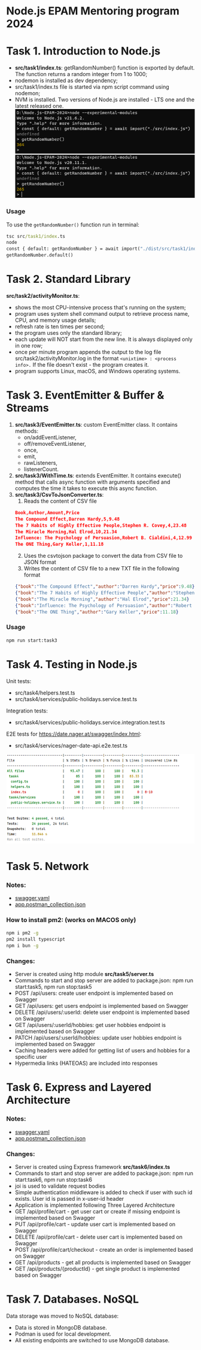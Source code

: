 # Node.js EPAM Mentoring program 2024

# Task 1. Introduction to Node.js
- **src/task1/index.ts**: getRandomNumber() function is exported by default. The function returns a random integer from 1 to 1000;
- nodemon is installed as dev dependency;
- src/task1/index.ts file is started via npm script command using nodemon;
- NVM is installed. Two versions of Node.js are installed - LTS one and the latest released one.
  ![screen1](resources/task1/screen1.png)
  ![screen2](resources/task1/screen2.png)

### Usage
To use the `getRandomNumber()` function run in terminal:

```cmd
tsc src/task1/index.ts
node
const { default: getRandomNumber } = await import("./dist/src/task1/index.js");
getRandomNumber.default()
```

# Task 2. Standard Library
**src/task2/activityMonitor.ts**:
- shows the most CPU-intensive process that's running on the system;
- program uses system shell command output to retrieve process name, CPU, and memory usage details;
- refresh rate is ten times per second;
- the program uses only the standard library;
- each update will NOT start from the new line. It is always displayed only in one row;
- once per minute program appends the output to the log file src/task2/activityMonitor.log in the format `<unixtime> : <process info>.` If the file doesn't exist - the program creates it.
- program supports Linux, macOS, and Windows operating systems.

# Task 3. EventEmitter & Buffer & Streams

1) **src/task3/EventEmitter.ts**: custom EventEmitter class. It contains methods:
   - on/addEventListener,
   - off/removeEventListener,
   - once,
   - emit,
   - rawListeners,
   - listenerCount.
2) **src/task3/WithTime.ts**: extends EventEmitter. It contains execute() method that calls async function with arguments specified and computes the time it takes to execute this async function.
3) **src/task3/CsvToJsonConverter.ts**:
   1) Reads the content of CSV file
   ```json
   Book,Author,Amount,Price
   The Compound Effect,Darren Hardy,5,9.48
   The 7 Habits of Highly Effective People,Stephen R. Covey,4,23.48
   The Miracle Morning,Hal Elrod,10,21.34
   Influence: The Psychology of Persuasion,Robert B. Cialdini,4,12.99
   The ONE Thing,Gary Keller,1,11.18
   ```
   2) Uses the csvtojson package to convert the data from CSV file to JSON format
   3) Writes the content of CSV file to a new TXT file in the following format
   ```json
   {"book":"The Compound Effect","author":"Darren Hardy","price":9.48}
   {"book":"The 7 Habits of Highly Effective People","author":"Stephen R. Covey","price":23.48}
   {"book":"The Miracle Morning","author":"Hal Elrod","price":21.34}
   {"book":"Influence: The Psychology of Persuasion","author":"Robert B. Cialdini","price":12.99}
   {"book":"The ONE Thing","author":"Gary Keller","price":11.18}
   ```

### Usage
```cmd
npm run start:task3
```

# Task 4. Testing in Node.js

Unit tests:
- src/task4/helpers.test.ts
- src/task4/services/public-holidays.service.test.ts

Integration tests:
- src/task4/services/public-holidays.service.integration.test.ts

E2E tests for https://date.nager.at/swagger/index.html:
- src/task4/services/nager-date-api.e2e.test.ts

![coverage.png](resources/task4/coverage.png)

# Task 5. Network

### Notes:
- [swagger.yaml](resources/task5/swagger.yaml)
- [app.postman_collection.json](resources/task5/app.postman_collection.json)

### How to install pm2: (works on MACOS only)
```cmd
npm i pm2 -g  
pm2 install typescript  
npm i bun -g
```

### Changes:
- Server is created using http module **src/task5/server.ts**
- Commands to start and stop server are added to package.json: npm run start:task5, npm run stop:task5
- POST /api/users: create user endpoint is implemented based on Swagger
- GET /api/users: get users endpoint is implemented based on Swagger
- DELETE /api/users/:userId: delete user endpoint is implemented based on Swagger
- GET /api/users/:userId/hobbies: get user hobbies endpoint is implemented based on Swagger
- PATCH /api/users/:userId/hobbies: update user hobbies endpoint is implemented based on Swagger
- Caching headers were added for getting list of users and hobbies for a specific user
- Hypermedia links (HATEOAS) are included into responses

# Task 6. Express and Layered Architecture

### Notes:
- [swagger.yaml](resources/task6/swagger.yaml)
- [app.postman_collection.json](resources/task6/app.postman_collection.json)

### Changes:
- Server is created using Express framework **src/task6/index.ts**
- Commands to start and stop server are added to package.json: npm run start:task6, npm run stop:task6
- joi is used to validate request bodies
- Simple authentication middleware is added to check if user with such id exists. User id is passed in x-user-id header
- Application is implemented following Three Layered Architecture
- GET /api/profile/cart - get user cart or create if missing endpoint is implemented based on Swagger
- PUT /api/profile/cart - update user cart is implemented based on Swagger
- DELETE /api/profile/cart - delete user cart is implemented based on Swagger
- POST /api/profile/cart/checkout - create an order is implemented based on Swagger
- GET /api/products - get all products is implemented based on Swagger
- GET /api/products/{productId} - get single product is implemented based on Swagger

# Task 7. Databases. NoSQL
Data storage was moved to NoSQL database:
- Data is stored in MongoDB database. 
- Podman is used for local development.
- All existing endpoints are switched to use MongoDB database.
